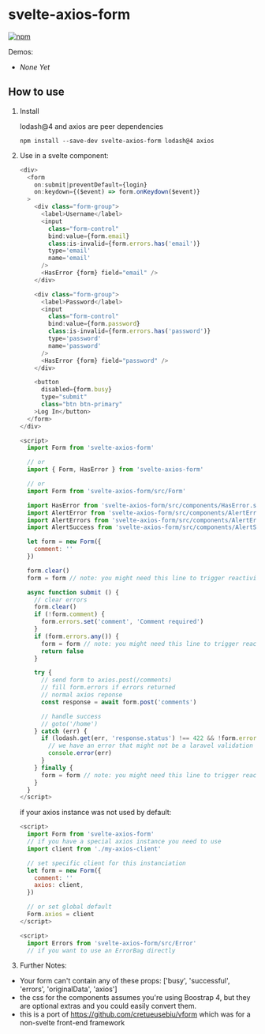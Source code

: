 svelte-axios-form
====================


[![npm](https://img.shields.io/npm/v/svelte-axios-form.svg)](https://www.npmjs.com/package/svelte-axios-form)

Demos:
- _None Yet_

## How to use

1. Install

    lodash@4 and axios are peer dependencies

    ```
    npm install --save-dev svelte-axios-form lodash@4 axios
    ```

2. Use in a svelte component:

    ```js
    <div>
      <form
        on:submit|preventDefault={login}
        on:keydown={($event) => form.onKeydown($event)}
      >
        <div class="form-group">
          <label>Username</label>
          <input
            class="form-control"
            bind:value={form.email}
            class:is-invalid={form.errors.has('email')}
            type='email'
            name='email'
          />
          <HasError {form} field="email" />
        </div>

        <div class="form-group">
          <label>Password</label>
          <input
            class="form-control"
            bind:value={form.password}
            class:is-invalid={form.errors.has('password')}
            type='password'
            name='password'
          />
          <HasError {form} field="password" />
        </div>

        <button
          disabled={form.busy}
          type="submit"
          class="btn btn-primary"
        >Log In</button>
      </form>
    </div>

    <script>
      import Form from 'svelte-axios-form'

      // or
      import { Form, HasError } from 'svelte-axios-form'

      // or
      import Form from 'svelte-axios-form/src/Form'

      import HasError from 'svelte-axios-form/src/components/HasError.svelte'
      import AlertError from 'svelte-axios-form/src/components/AlertError.svelte'
      import AlertErrors from 'svelte-axios-form/src/components/AlertErrors.svelte'
      import AlertSuccess from 'svelte-axios-form/src/components/AlertSuccess.svelte'

      let form = new Form({
        comment: ''
      })

      form.clear()
      form = form // note: you might need this line to trigger reactivity

      async function submit () {
        // clear errors
        form.clear()
        if (!form.comment) {
          form.errors.set('comment', 'Comment required')
        }
        if (form.errors.any()) {
          form = form // note: you might need this line to trigger reactivity
          return false
        }

        try {
          // send form to axios.post(/comments)
          // fill form.errors if errors returned
          // normal axios reponse
          const response = await form.post('comments')

          // handle success
          // goto('/home')
        } catch (err) {
          if (lodash.get(err, 'response.status') !== 422 && !form.errors.any()) {
            // we have an error that might not be a laravel validation error
            console.error(err)
          }
        } finally {
          form = form // note: you might need this line to trigger reactivity
        }
      }
    </script>
    ```

    if your axios instance was not used by default:

    ```js
    <script>
      import Form from 'svelte-axios-form'
      // if you have a special axios instance you need to use
      import client from './my-axios-client'

      // set specific client for this instanciation
      let form = new Form({
        comment: ''
        axios: client,
      })

      // or set global default
      Form.axios = client
    </script>
    ```

    ```js
    <script>
      import Errors from 'svelte-axios-form/src/Error'
      // if you want to use an ErrorBag directly
    ```


3. Further Notes:

* Your form can't contain any of these props: ['busy', 'successful', 'errors', 'originalData', 'axios']
* the css for the components assumes you're using Boostrap 4, but they are optional extras and you could easily convert them.
* this is a port of https://github.com/cretueusebiu/vform which was for a non-svelte front-end framework
